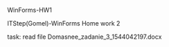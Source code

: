 WinForms-HW1

ITStep(Gomel)-WinForms Home work 2

task: read file Domasnee_zadanie_3_1544042197.docx
